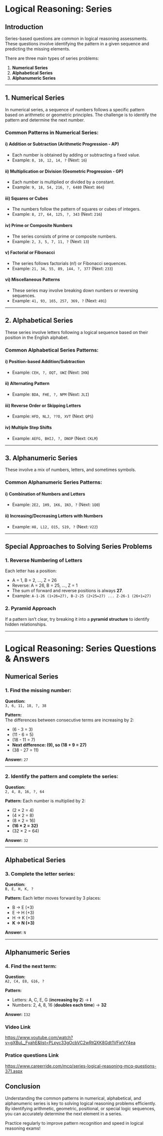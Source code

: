 # Logical Reasoning: Series

## Introduction
Series-based questions are common in logical reasoning assessments. These questions involve identifying the pattern in a given sequence and predicting the missing elements.

There are three main types of series problems:
1. **Numerical Series**
2. **Alphabetical Series**
3. **Alphanumeric Series**

---

## 1. Numerical Series
In numerical series, a sequence of numbers follows a specific pattern based on arithmetic or geometric principles. The challenge is to identify the pattern and determine the next number.

### Common Patterns in Numerical Series:

#### i) Addition or Subtraction (Arithmetic Progression - AP)
- Each number is obtained by adding or subtracting a fixed value.
- Example: `8, 10, 12, 14, ?` (Next: `16`)

#### ii) Multiplication or Division (Geometric Progression - GP)
- Each number is multiplied or divided by a constant.
- Example: `9, 18, 54, 216, ?, 6480` (Next: `864`)

#### iii) Squares or Cubes
- The numbers follow the pattern of squares or cubes of integers.
- Example: `8, 27, 64, 125, ?, 343` (Next: `216`)

#### iv) Prime or Composite Numbers
- The series consists of prime or composite numbers.
- Example: `2, 3, 5, 7, 11, ?` (Next: `13`)

#### v) Factorial or Fibonacci
- The series follows factorials (n!) or Fibonacci sequences.
- Example: `21, 34, 55, 89, 144, ?, 377` (Next: `233`)

#### vi) Miscellaneous Patterns
- These series may involve breaking down numbers or reversing sequences.
- Example: `41, 93, 165, 257, 369, ?` (Next: `491`)

---

## 2. Alphabetical Series
These series involve letters following a logical sequence based on their position in the English alphabet.

### Common Alphabetical Series Patterns:

#### i) Position-based Addition/Subtraction
- Example: `CEH, ?, OQT, UWZ` (Next: `IKN`)

#### ii) Alternating Pattern
- Example: `BDA, FHE, ?, NPM` (Next: `JLI`)

#### iii) Reverse Order or Skipping Letters
- Example: `HFD, NLJ, ??O, XVT` (Next: `QPS`)

#### iv) Multiple Step Shifts
- Example: `AEFG, BHIJ, ?, DNOP` (Next: `CKLM`)

---

## 3. Alphanumeric Series
These involve a mix of numbers, letters, and sometimes symbols.

### Common Alphanumeric Series Patterns:

#### i) Combination of Numbers and Letters
- Example: `2E2, 1H9, 1K6, 1N3, ?` (Next: `1Q0`)

#### ii) Increasing/Decreasing Letters with Numbers
- Example: `H8, L12, O15, S19, ?` (Next: `V22`)

---

## Special Approaches to Solving Series Problems

### 1. Reverse Numbering of Letters
Each letter has a position:
- A = 1, B = 2, ..., Z = 26
- Reverse: A = 26, B = 25, ..., Z = 1
- The sum of forward and reverse positions is always **27**.
- Example: `A-1-26 (1+26=27), B-2-25 (2+25=27) ... Z-26-1 (26+1=27)`

### 2. Pyramid Approach
If a pattern isn’t clear, try breaking it into a **pyramid structure** to identify hidden relationships.

---


# Logical Reasoning: Series Questions & Answers

## Numerical Series

### 1. Find the missing number:
**Question:**  
`3, 6, 11, 18, ?, 38`

**Pattern:**  
The differences between consecutive terms are increasing by 2:
- \(6 - 3 = 3\)
- \(11 - 6 = 5\)
- \(18 - 11 = 7\)
- **Next difference: \(9\), so \(18 + 9 = 27\)**
- \(38 - 27 = 11\)

**Answer:** `27`

---

### 2. Identify the pattern and complete the series:
**Question:**  
`2, 4, 8, 16, ?, 64`

**Pattern:** Each number is multiplied by 2:
- \(2 × 2 = 4\)
- \(4 × 2 = 8\)
- \(8 × 2 = 16\)
- **\(16 × 2 = 32\)**
- \(32 × 2 = 64\)

**Answer:** `32`

---

## Alphabetical Series

### 3. Complete the letter series:
**Question:**  
`B, E, H, K, ?`

**Pattern:** Each letter moves forward by 3 places:
- B → E (+3)
- E → H (+3)
- H → K (+3)
- **K → N (+3)**

**Answer:** `N`

---

## Alphanumeric Series

### 4. Find the next term:
**Question:**  
`A2, C4, E8, G16, ?`

**Pattern:**  
- Letters: A, C, E, G (**increasing by 2**) → **I**  
- Numbers: 2, 4, 8, 16 (**doubles each time**) → **32**  

**Answer:** `I32`

### Video Link
https://www.youtube.com/watch?v=gXBuL_FyahE&list=PLpyc33gOcbVC2wRtQXK8Gdt1VFjeVY4ea

### Pratice questions Link
https://www.careerride.com/mcq/series-logical-reasoning-mcq-questions-371.aspx

## Conclusion
Understanding the common patterns in numerical, alphabetical, and alphanumeric series is key to solving logical reasoning problems efficiently. By identifying arithmetic, geometric, positional, or special logic sequences, you can accurately determine the next element in a series.

Practice regularly to improve pattern recognition and speed in logical reasoning exams!

